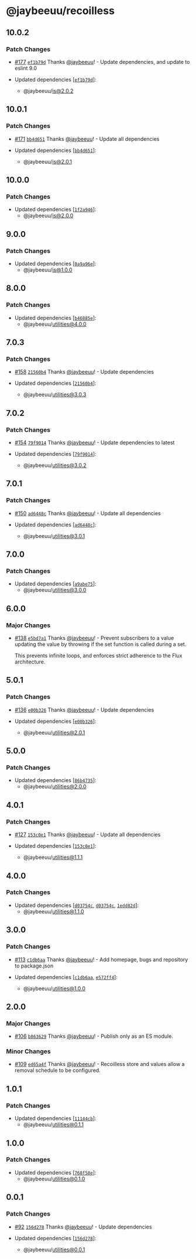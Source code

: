 # @jaybeeuu/recoilless

## 10.0.2

### Patch Changes

- [#177](https://github.com/jaybeeuu/jaybeeuu-dev/pull/177) [`ef1b79d`](https://github.com/jaybeeuu/jaybeeuu-dev/commit/ef1b79d66a27e2837ea87c78ad254e1eae784c3c) Thanks [@jaybeeuu](https://github.com/jaybeeuu)! - Update dependencies, and update to eslint 9.0

- Updated dependencies [[`ef1b79d`](https://github.com/jaybeeuu/jaybeeuu-dev/commit/ef1b79d66a27e2837ea87c78ad254e1eae784c3c)]:
  - @jaybeeuu/is@2.0.2

## 10.0.1

### Patch Changes

- [#171](https://github.com/jaybeeuu/jaybeeuu-dev/pull/171) [`bb4d651`](https://github.com/jaybeeuu/jaybeeuu-dev/commit/bb4d651bd3262478978fd8cb2e6c3ba56fb452e9) Thanks [@jaybeeuu](https://github.com/jaybeeuu)! - Update all dependencies

- Updated dependencies [[`bb4d651`](https://github.com/jaybeeuu/jaybeeuu-dev/commit/bb4d651bd3262478978fd8cb2e6c3ba56fb452e9)]:
  - @jaybeeuu/is@2.0.1

## 10.0.0

### Patch Changes

- Updated dependencies [[`1f2a946`](https://github.com/jaybeeuu/jaybeeuu-dev/commit/1f2a946dd190c5b8171034481f48df4217b1ee69)]:
  - @jaybeeuu/is@2.0.0

## 9.0.0

### Patch Changes

- Updated dependencies [[`0a9a96e`](https://github.com/jaybeeuu/jaybeeuu-dev/commit/0a9a96e3be44a79d4782d089d23c6271fc245498)]:
  - @jaybeeuu/is@1.0.0

## 8.0.0

### Patch Changes

- Updated dependencies [[`b46885e`](https://github.com/jaybeeuu/jaybeeuu-dev/commit/b46885ea1ad24a58544129c4b8a88f23a122b623)]:
  - @jaybeeuu/utilities@4.0.0

## 7.0.3

### Patch Changes

- [#158](https://github.com/jaybeeuu/jaybeeuu-dev/pull/158) [`21560b4`](https://github.com/jaybeeuu/jaybeeuu-dev/commit/21560b43ec34fe5e036f15e66001b2def2fd94f6) Thanks [@jaybeeuu](https://github.com/jaybeeuu)! - Update dependencies

- Updated dependencies [[`21560b4`](https://github.com/jaybeeuu/jaybeeuu-dev/commit/21560b43ec34fe5e036f15e66001b2def2fd94f6)]:
  - @jaybeeuu/utilities@3.0.3

## 7.0.2

### Patch Changes

- [#154](https://github.com/jaybeeuu/jaybeeuu-dev/pull/154) [`79f9014`](https://github.com/jaybeeuu/jaybeeuu-dev/commit/79f9014a0fc3c8c446a455c719ee3ee38cbcc518) Thanks [@jaybeeuu](https://github.com/jaybeeuu)! - Update dependencies to latest

- Updated dependencies [[`79f9014`](https://github.com/jaybeeuu/jaybeeuu-dev/commit/79f9014a0fc3c8c446a455c719ee3ee38cbcc518)]:
  - @jaybeeuu/utilities@3.0.2

## 7.0.1

### Patch Changes

- [#150](https://github.com/jaybeeuu/jaybeeuu-dev/pull/150) [`ad6448c`](https://github.com/jaybeeuu/jaybeeuu-dev/commit/ad6448ca1c078f6d855840ee32afd76e95c855ee) Thanks [@jaybeeuu](https://github.com/jaybeeuu)! - Update all dependencies

- Updated dependencies [[`ad6448c`](https://github.com/jaybeeuu/jaybeeuu-dev/commit/ad6448ca1c078f6d855840ee32afd76e95c855ee)]:
  - @jaybeeuu/utilities@3.0.1

## 7.0.0

### Patch Changes

- Updated dependencies [[`a9abe75`](https://github.com/jaybeeuu/jaybeeuu-dev/commit/a9abe7579d6999fda80205094c9340ea460e3738)]:
  - @jaybeeuu/utilities@3.0.0

## 6.0.0

### Major Changes

- [#138](https://github.com/jaybeeuu/jaybeeuu-dev/pull/138) [`e5bd7a1`](https://github.com/jaybeeuu/jaybeeuu-dev/commit/e5bd7a1f0239afc9917c411c863a9fbebd2fab20) Thanks [@jaybeeuu](https://github.com/jaybeeuu)! - Prevent subscribers to a value updating the value by throwing if the set function is called during a set.

  This prevents infinite loops, and enforces strict adherence to the Flux architecture.

## 5.0.1

### Patch Changes

- [#136](https://github.com/jaybeeuu/jaybeeuu-dev/pull/136) [`e00b326`](https://github.com/jaybeeuu/jaybeeuu-dev/commit/e00b32650f2b67041968e4de4034bcbb0cbc1bdb) Thanks [@jaybeeuu](https://github.com/jaybeeuu)! - Update dependencies

- Updated dependencies [[`e00b326`](https://github.com/jaybeeuu/jaybeeuu-dev/commit/e00b32650f2b67041968e4de4034bcbb0cbc1bdb)]:
  - @jaybeeuu/utilities@2.0.1

## 5.0.0

### Patch Changes

- Updated dependencies [[`86b4735`](https://github.com/jaybeeuu/jaybeeuu-dev/commit/86b4735768940e2be39234e39f530a6aeeccbc2b)]:
  - @jaybeeuu/utilities@2.0.0

## 4.0.1

### Patch Changes

- [#127](https://github.com/jaybeeuu/jaybeeuu-dev/pull/127) [`153c0e1`](https://github.com/jaybeeuu/jaybeeuu-dev/commit/153c0e190ca5ae677ddb0556ff5305c2c8916163) Thanks [@jaybeeuu](https://github.com/jaybeeuu)! - Update all dependencies

- Updated dependencies [[`153c0e1`](https://github.com/jaybeeuu/jaybeeuu-dev/commit/153c0e190ca5ae677ddb0556ff5305c2c8916163)]:
  - @jaybeeuu/utilities@1.1.1

## 4.0.0

### Patch Changes

- Updated dependencies [[`d03754c`](https://github.com/jaybeeuu/jaybeeuu-dev/commit/d03754cf9ca4a0b8454fc8d67bb47223bca8088d), [`d03754c`](https://github.com/jaybeeuu/jaybeeuu-dev/commit/d03754cf9ca4a0b8454fc8d67bb47223bca8088d), [`1edd82d`](https://github.com/jaybeeuu/jaybeeuu-dev/commit/1edd82dbef12a5714a4ded8503f08e34a310a6d4)]:
  - @jaybeeuu/utilities@1.1.0

## 3.0.0

### Patch Changes

- [#113](https://github.com/jaybeeuu/jaybeeuu-dev/pull/113) [`c1db6aa`](https://github.com/jaybeeuu/jaybeeuu-dev/commit/c1db6aa956a8ee8a1eb6384587e56166a24cf909) Thanks [@jaybeeuu](https://github.com/jaybeeuu)! - Add homepage, bugs and repository to package.json

- Updated dependencies [[`c1db6aa`](https://github.com/jaybeeuu/jaybeeuu-dev/commit/c1db6aa956a8ee8a1eb6384587e56166a24cf909), [`e572ff4`](https://github.com/jaybeeuu/jaybeeuu-dev/commit/e572ff48b30395d00d747bd3a76a988f251c2786)]:
  - @jaybeeuu/utilities@1.0.0

## 2.0.0

### Major Changes

- [#106](https://github.com/jaybeeuu/jaybeeuu-dev/pull/106) [`b863629`](https://github.com/jaybeeuu/jaybeeuu-dev/commit/b8636297cc71379e7610c9bb8699d2fba6678fa8) Thanks [@jaybeeuu](https://github.com/jaybeeuu)! - Publish only as an ES module.

### Minor Changes

- [#109](https://github.com/jaybeeuu/jaybeeuu-dev/pull/109) [`ed65a4f`](https://github.com/jaybeeuu/jaybeeuu-dev/commit/ed65a4f6d343a4eedcb250437709c82103e1d195) Thanks [@jaybeeuu](https://github.com/jaybeeuu)! - Recoilless store and values allow a removal schedule to be configured.

## 1.0.1

### Patch Changes

- Updated dependencies [[`11144cb`](https://github.com/jaybeeuu/jaybeeuu-dev/commit/11144cbe8a0b3eb65f0549a082f2d7668a10fe75)]:
  - @jaybeeuu/utilities@0.1.1

## 1.0.0

### Patch Changes

- Updated dependencies [[`768f58e`](https://github.com/jaybeeuu/jaybeeuu-dev/commit/768f58e3a311e89fc2491029bcc2fd5c3e4af686)]:
  - @jaybeeuu/utilities@0.1.0

## 0.0.1

### Patch Changes

- [#92](https://github.com/jaybeeuu/jaybeeuu-dev/pull/92) [`156d278`](https://github.com/jaybeeuu/jaybeeuu-dev/commit/156d278a0956cb4ef6e30f9df370f3c95aa7b93a) Thanks [@jaybeeuu](https://github.com/jaybeeuu)! - Update dependencies

- Updated dependencies [[`156d278`](https://github.com/jaybeeuu/jaybeeuu-dev/commit/156d278a0956cb4ef6e30f9df370f3c95aa7b93a)]:
  - @jaybeeuu/utilities@0.0.1
